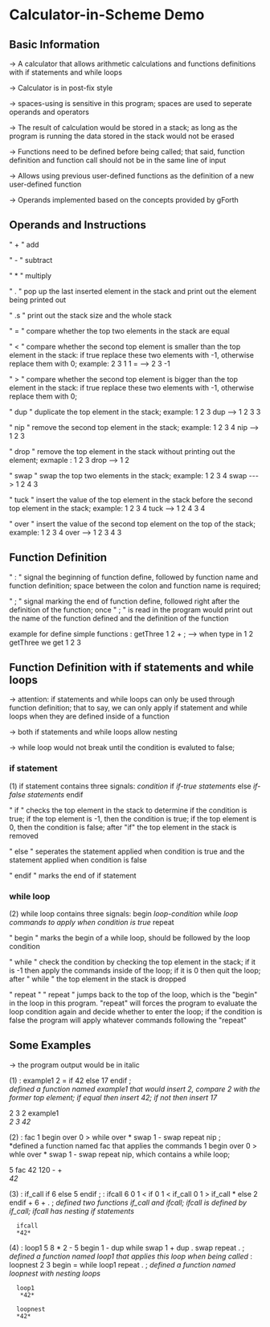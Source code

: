 # Calculator-in-Scheme Demo

## Basic Information
-> A calculator that allows arithmetic calculations and functions definitions with if statements and while loops

-> Calculator is in post-fix style

-> spaces-using is sensitive in this program; spaces are used to seperate operands and operators

-> The result of calculation would be stored in a stack; as long as the program is running the data stored in the stack would not be erased 

-> Functions need to be defined before being called; that said, function definition and function call should not be in the same line of input

-> Allows using previous user-defined functions as the definition of a new user-defined function

-> Operands implemented based on the concepts provided by gForth


## Operands and Instructions 

" + "       add

" - "       subtract  

" * "       multiply

" . "       pop up the last inserted element in the stack and print out the element being printed out

" .s "      print out the stack size and the whole stack

" = "       compare whether the top two elements in the stack are equal

" < "       compare whether the second top element is smaller than the top element in the stack: if true replace these two                             elements with -1, otherwise replace them with 0; example: 2 3 1 1 =   -->   2 3 -1  

" > "       compare whether the second top element is bigger than the top element in the stack: if true replace these two                             elements with -1, otherwise replace them with 0;

" dup "     duplicate the top element in the stack; example: 1 2 3 dup   -->    1 2 3 3 

" nip "     remove the second top element in the stack; example:  1 2 3 4 nip    -->    1 2 3

" drop "    remove the top element in the stack without printing out the element; exmaple : 1 2 3 drop   -->    1 2 

" swap "    swap the top two elements in the stack; example: 1 2 3 4 swap    --->   1 2 4 3 

" tuck "    insert the value of the top element in the stack before the second top element in the stack; example: 1 2 3 4 tuck  --> 1 2 4 3 4

" over "    insert the value of the second top element on the top of the stack; example: 1 2 3 4 over  --> 1 2 3 4 3
                     
                     

## Function Definition

" : "       signal the beginning of function define, followed by function name and function definition; space between the colon and function name is required;

" ; "       signal marking the end of function define, followed right after the definition of the function; once " ; " is read in the program would print out the name of the function defined and the definition of the function

example for define simple functions
: getThree 1 2 + ;           --> when type in    1 2 getThree    we get    1 2 3 



## Function Definition with if statements and while loops

-> attention: if statements and while loops can only be used through function definition; that to say, we can only apply if statement and while loops when they are defined inside of a function

-> both if statements and while loops allow nesting

-> while loop would not break until the condition is evaluted to false;


### if statement
(1) if statement contains three signals:   *condition*  if  *if-true statements*  else  *if-false statements*  endif  

" if "      checks the top element in the stack to determine if the condition is true; if the top element is -1, then the condition is true; if the top element is 0, then the condition is false; after "if" the top element in the stack is removed

" else "    seperates the statement applied when condition is true and the statement applied when condition is false

" endif "   marks the end of if statement

### while loop
(2) while loop contains three signals:    begin  *loop-condition*  while  *loop commands to apply when condition is true*  repeat

" begin "   marks the begin of a while loop, should be followed by the loop condition

" while "   check the condition by checking the top element in the stack; if it is -1 then apply the commands inside of the loop; if it is 0 then quit the loop; after " while " the top element in the stack is dropped

" repeat "  " repeat " jumps back to the top of the loop, which is the "begin" in the loop in this program. "repeat" will forces the program to evaluate the loop condition again and decide whether to enter the loop; if the condition is false the program will apply whatever commands following the "repeat"


## Some Examples

 -> the program output would be in italic
 
 (1) : example1 2 = if 42 else 17 endif ;    
 *defined a function named example1 that would insert 2, compare 2 with the former top element; if equal then insert 42; if not then insert 17*
 
 2 3 2 example1    
 *2 3 42* 
 
 (2) : fac 1 begin over 0 > while over * swap 1 - swap repeat nip ;    
 *defined a function named fac that applies the commands 1 begin over 0 > whle over * swap 1 - swap repeat nip, which contains a while loop;
 
 5 fac 42 120 - +      
 *42*     
 
 (3)  : if_call if 6 else 5 endif ;
      : ifcall 6 0 1 < if 0 1 < if_call 0 1 > if_call * else 2 endif + 6 + . ;
      *defined two functions if_call and ifcall; ifcall is defined by if_call; ifcall has nesting if statements*
      
      ifcall
      *42*
      
 (4) : loop1 5 8 * 2 - 5 begin 1 - dup while swap 1 + dup . swap repeat . ;
     *defined a function named loop1 that applies this loop when being called*
     : loopnest 2 3 begin = while loop1 repeat . ;
     *defined a function named loopnest with nesting loops*
     
      loop1 
       *42*
       
      loopnest
      *42*
 
 
 
 
 
 

